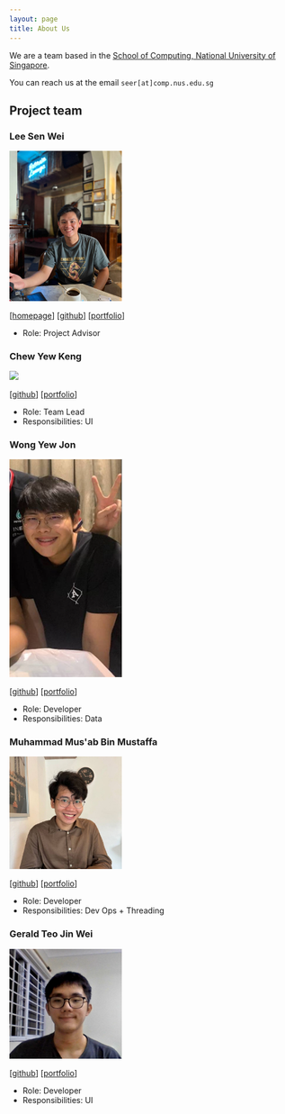```yaml
---
layout: page
title: About Us
---
```


We are a team based in the [School of Computing, National University of Singapore](http://www.comp.nus.edu.sg).

You can reach us at the email `seer[at]comp.nus.edu.sg`

## Project team

### Lee Sen Wei

<img src="images/senwei01.png" width="200px">

[[homepage](http://www.comp.nus.edu.sg/~damithch)]
[[github](https://github.com/senwei01)]
[[portfolio](team/senwei01.md)]

* Role: Project Advisor

### Chew Yew Keng

<img src="images/yewkeng.png" width="200px">

[[github](http://github.com/rgonslayer)]
[[portfolio](team/yewkeng.md)]

* Role: Team Lead
* Responsibilities: UI

### Wong Yew Jon

<img src="images/wongyewjon.png" width="200px"> 

[[github](http://github.com/wongyewjon)]
[[portfolio](team/wongyewjon.md)]

* Role: Developer
* Responsibilities: Data

### Muhammad Mus'ab Bin Mustaffa

<img src="images/muhdmusab.png" width="200px">

[[github](http://github.com/muhdmusab)]
[[portfolio](team/muhdmusab.md)]

* Role: Developer
* Responsibilities: Dev Ops + Threading

### Gerald Teo Jin Wei

<img src="images/jialatteo.png" width="200px">

[[github](http://github.com/jialatteo)]
[[portfolio](team/jialatteo.md)]

* Role: Developer
* Responsibilities: UI
